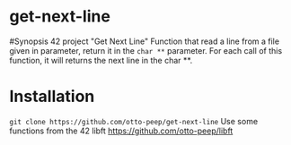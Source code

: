 # get-next-line

#Synopsis
42 project "Get Next Line"
Function that read a line from a file given in parameter, return it in the `char **` parameter.
For each call of this function, it will returns the next line in the char **.

# Installation
`git clone https://github.com/otto-peep/get-next-line`
Use some functions from the 42 libft https://github.com/otto-peep/libft
